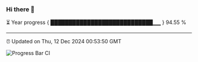 ### Hi there 👋

⏳ Year progress { ████████████████████████████▁▁ } 94.55 %

---

⏰ Updated on Thu, 12 Dec 2024 00:53:50 GMT

![Progress Bar CI](https://github.com/Shyam-Makwana/GitHub-Actions-Demo/workflows/Progress%20Bar%20CI/badge.svg)
